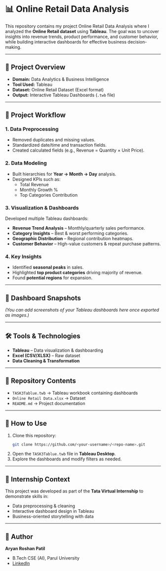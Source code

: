 # 📊 Online Retail Data Analysis

This repository contains my project Online Retail Data Analysis where I analyzed the **Online Retail dataset** using **Tableau**. The goal was to uncover insights into revenue trends, product performance, and customer behavior, while building interactive dashboards for effective business decision-making.  

---

## 📂 Project Overview  
- **Domain:** Data Analytics & Business Intelligence  
- **Tool Used:** Tableau  
- **Dataset:** Online Retail Dataset (Excel format)  
- **Output:** Interactive Tableau Dashboards (`.twb` file)  

---

## 🔧 Project Workflow  

### 1. Data Preprocessing  
- Removed duplicates and missing values.  
- Standardized date/time and transaction fields.  
- Created calculated fields (e.g., Revenue = Quantity × Unit Price).  

### 2. Data Modeling  
- Built hierarchies for **Year → Month → Day** analysis.  
- Designed KPIs such as:  
  - Total Revenue  
  - Monthly Growth %  
  - Top Categories Contribution  

### 3. Visualization & Dashboards  
Developed multiple Tableau dashboards:  
- **Revenue Trend Analysis** – Monthly/quarterly sales performance.  
- **Category Insights** – Best & worst performing categories.  
- **Geographic Distribution** – Regional contribution heatmaps.  
- **Customer Behavior** – High-value customers & repeat purchase patterns.  

### 4. Key Insights  
- Identified **seasonal peaks** in sales.  
- Highlighted **top product categories** driving majority of revenue.  
- Found **potential regions** for expansion.  

---

## 📸 Dashboard Snapshots  
*(You can add screenshots of your Tableau dashboards here once exported as images.)*  

---

## 🛠️ Tools & Technologies  
- **Tableau** – Data visualization & dashboarding  
- **Excel (CSV/XLSX)** – Raw dataset  
- **Data Cleaning & Transformation**  

---

## 📁 Repository Contents  
- `TASK3Tablue.twb` → Tableau workbook containing dashboards  
- `Online Retail Data.xlsx` → Dataset  
- `README.md` → Project documentation  

---

## 🚀 How to Use  
1. Clone this repository:  
   ```bash
   git clone https://github.com/<your-username>/<repo-name>.git
   ```
2. Open the `TASK3Tablue.twb` file in **Tableau Desktop**.  
3. Explore the dashboards and modify filters as needed.  

---

## 📌 Internship Context  
This project was developed as part of the **Tata Virtual Internship** to demonstrate skills in:  
- Data preprocessing & cleaning  
- Interactive dashboard design in Tableau  
- Business-oriented storytelling with data  

---

## 👤 Author  
**Aryan Roshan Patil**  
- B.Tech CSE (AI), Parul University  
- [LinkedIn](https://www.linkedin.com/in/aryan-patil-245717286/)  
